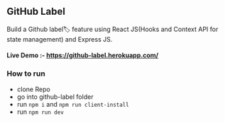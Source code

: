 ## GitHub Label
Build a Github label🏷 feature using React JS(Hooks and Context API for state management) and Express JS.

#### Live Demo :- https://github-label.herokuapp.com/

### How to run

- clone Repo
- go into github-label folder
- run `npm i` and `npm run client-install`
- run `npm run dev`
